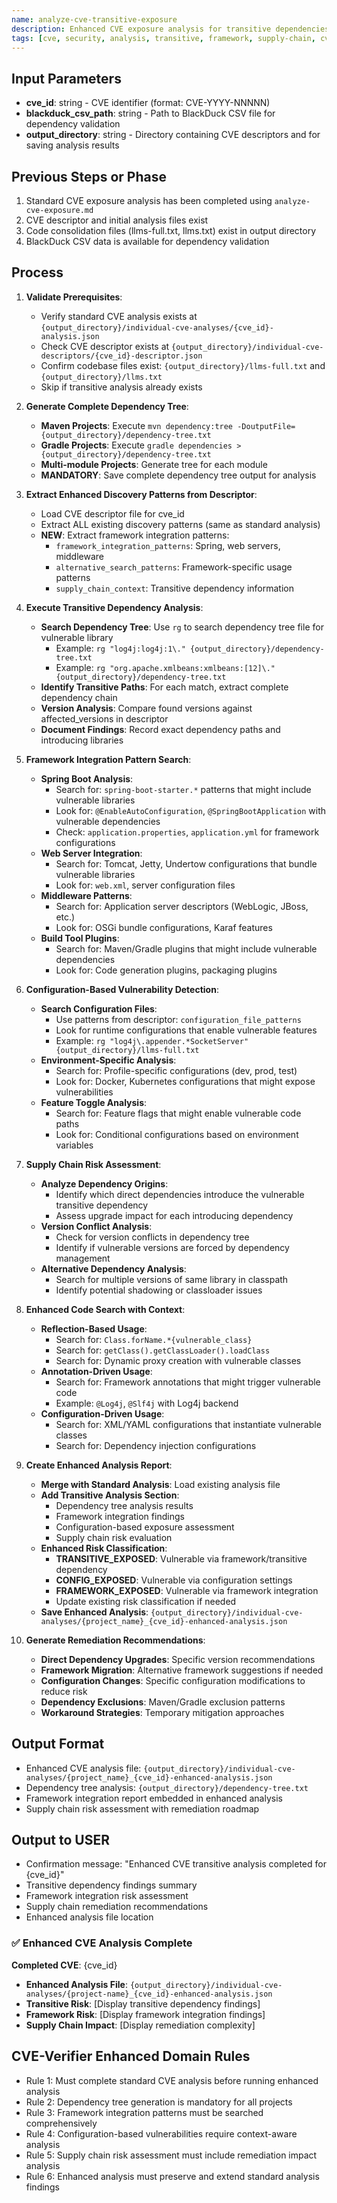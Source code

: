 ```yaml
---
name: analyze-cve-transitive-exposure
description: Enhanced CVE exposure analysis for transitive dependencies and framework integration
tags: [cve, security, analysis, transitive, framework, supply-chain, cve-verifier]
---
```


## Input Parameters
- **cve_id**: string - CVE identifier (format: CVE-YYYY-NNNNN)
- **blackduck_csv_path**: string - Path to BlackDuck CSV file for dependency validation
- **output_directory**: string - Directory containing CVE descriptors and for saving analysis results

## Previous Steps or Phase
1. Standard CVE exposure analysis has been completed using `analyze-cve-exposure.md`
2. CVE descriptor and initial analysis files exist
3. Code consolidation files (llms-full.txt, llms.txt) exist in output directory
4. BlackDuck CSV data is available for dependency validation

## Process

1. **Validate Prerequisites**:
   - Verify standard CVE analysis exists at `{output_directory}/individual-cve-analyses/{cve_id}-analysis.json`
   - Check CVE descriptor exists at `{output_directory}/individual-cve-descriptors/{cve_id}-descriptor.json`
   - Confirm codebase files exist: `{output_directory}/llms-full.txt` and `{output_directory}/llms.txt`
   - Skip if transitive analysis already exists

2. **Generate Complete Dependency Tree**:
   - **Maven Projects**: Execute `mvn dependency:tree -DoutputFile={output_directory}/dependency-tree.txt`
   - **Gradle Projects**: Execute `gradle dependencies > {output_directory}/dependency-tree.txt`
   - **Multi-module Projects**: Generate tree for each module
   - **MANDATORY**: Save complete dependency tree output for analysis

3. **Extract Enhanced Discovery Patterns from Descriptor**:
   - Load CVE descriptor file for cve_id
   - Extract ALL existing discovery patterns (same as standard analysis)
   - **NEW**: Extract framework integration patterns:
     - `framework_integration_patterns`: Spring, web servers, middleware
     - `alternative_search_patterns`: Framework-specific usage patterns
     - `supply_chain_context`: Transitive dependency information

4. **Execute Transitive Dependency Analysis**:
   - **Search Dependency Tree**: Use `rg` to search dependency tree file for vulnerable library
     - Example: `rg "log4j:log4j:1\." {output_directory}/dependency-tree.txt`
     - Example: `rg "org.apache.xmlbeans:xmlbeans:[12]\." {output_directory}/dependency-tree.txt`
   - **Identify Transitive Paths**: For each match, extract complete dependency chain
   - **Version Analysis**: Compare found versions against affected_versions in descriptor
   - **Document Findings**: Record exact dependency paths and introducing libraries

5. **Framework Integration Pattern Search**:
   - **Spring Boot Analysis**:
     - Search for: `spring-boot-starter.*` patterns that might include vulnerable libraries
     - Look for: `@EnableAutoConfiguration`, `@SpringBootApplication` with vulnerable dependencies
     - Check: `application.properties`, `application.yml` for framework configurations
   - **Web Server Integration**:
     - Search for: Tomcat, Jetty, Undertow configurations that bundle vulnerable libraries
     - Look for: `web.xml`, server configuration files
   - **Middleware Patterns**:
     - Search for: Application server descriptors (WebLogic, JBoss, etc.)
     - Look for: OSGi bundle configurations, Karaf features
   - **Build Tool Plugins**:
     - Search for: Maven/Gradle plugins that might include vulnerable dependencies
     - Look for: Code generation plugins, packaging plugins

6. **Configuration-Based Vulnerability Detection**:
   - **Search Configuration Files**:
     - Use patterns from descriptor: `configuration_file_patterns`
     - Look for runtime configurations that enable vulnerable features
     - Example: `rg "log4j\.appender.*SocketServer" {output_directory}/llms-full.txt`
   - **Environment-Specific Analysis**:
     - Search for: Profile-specific configurations (dev, prod, test)
     - Look for: Docker, Kubernetes configurations that might expose vulnerabilities
   - **Feature Toggle Analysis**:
     - Search for: Feature flags that might enable vulnerable code paths
     - Look for: Conditional configurations based on environment variables

7. **Supply Chain Risk Assessment**:
   - **Analyze Dependency Origins**:
     - Identify which direct dependencies introduce the vulnerable transitive dependency
     - Assess upgrade impact for each introducing dependency
   - **Version Conflict Analysis**:
     - Check for version conflicts in dependency tree
     - Identify if vulnerable versions are forced by dependency management
   - **Alternative Dependency Analysis**:
     - Search for multiple versions of same library in classpath
     - Identify potential shadowing or classloader issues

8. **Enhanced Code Search with Context**:
   - **Reflection-Based Usage**:
     - Search for: `Class.forName.*{vulnerable_class}`
     - Search for: `getClass().getClassLoader().loadClass`
     - Search for: Dynamic proxy creation with vulnerable classes
   - **Annotation-Driven Usage**:
     - Search for: Framework annotations that might trigger vulnerable code
     - Example: `@Log4j`, `@Slf4j` with Log4j backend
   - **Configuration-Driven Usage**:
     - Search for: XML/YAML configurations that instantiate vulnerable classes
     - Search for: Dependency injection configurations

9. **Create Enhanced Analysis Report**:
   - **Merge with Standard Analysis**: Load existing analysis file
   - **Add Transitive Analysis Section**:
     - Dependency tree analysis results
     - Framework integration findings
     - Configuration-based exposure assessment
     - Supply chain risk evaluation
   - **Enhanced Risk Classification**:
     - **TRANSITIVE_EXPOSED**: Vulnerable via framework/transitive dependency
     - **CONFIG_EXPOSED**: Vulnerable via configuration settings
     - **FRAMEWORK_EXPOSED**: Vulnerable via framework integration
     - Update existing risk classification if needed
   - **Save Enhanced Analysis**: `{output_directory}/individual-cve-analyses/{project_name}_{cve_id}-enhanced-analysis.json`

10. **Generate Remediation Recommendations**:
    - **Direct Dependency Upgrades**: Specific version recommendations
    - **Framework Migration**: Alternative framework suggestions if needed
    - **Configuration Changes**: Specific configuration modifications to reduce risk
    - **Dependency Exclusions**: Maven/Gradle exclusion patterns
    - **Workaround Strategies**: Temporary mitigation approaches

## Output Format
- Enhanced CVE analysis file: `{output_directory}/individual-cve-analyses/{project_name}_{cve_id}-enhanced-analysis.json`
- Dependency tree analysis: `{output_directory}/dependency-tree.txt`
- Framework integration report embedded in enhanced analysis
- Supply chain risk assessment with remediation roadmap

## Output to USER
- Confirmation message: "Enhanced CVE transitive analysis completed for {cve_id}"
- Transitive dependency findings summary
- Framework integration risk assessment
- Supply chain remediation recommendations
- Enhanced analysis file location

### ✅ Enhanced CVE Analysis Complete

**Completed CVE**: {cve_id}
- **Enhanced Analysis File**: `{output_directory}/individual-cve-analyses/{project-name}_{cve_id}-enhanced-analysis.json`
- **Transitive Risk**: [Display transitive dependency findings]
- **Framework Risk**: [Display framework integration findings]
- **Supply Chain Impact**: [Display remediation complexity]

## CVE-Verifier Enhanced Domain Rules
- Rule 1: Must complete standard CVE analysis before running enhanced analysis
- Rule 2: Dependency tree generation is mandatory for all projects
- Rule 3: Framework integration patterns must be searched comprehensively
- Rule 4: Configuration-based vulnerabilities require context-aware analysis
- Rule 5: Supply chain risk assessment must include remediation impact analysis
- Rule 6: Enhanced analysis must preserve and extend standard analysis findings
